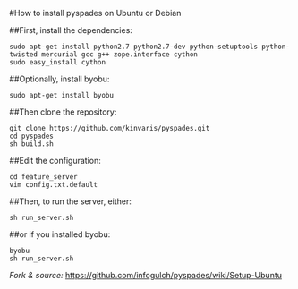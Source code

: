 #How to install pyspades on Ubuntu or Debian

##First, install the dependencies:

```
sudo apt-get install python2.7 python2.7-dev python-setuptools python-twisted mercurial gcc g++ zope.interface cython
sudo easy_install cython
```

##Optionally, install byobu:

```
sudo apt-get install byobu
```

##Then clone the repository:

```
git clone https://github.com/kinvaris/pyspades.git
cd pyspades
sh build.sh
```

##Edit the configuration:

```
cd feature_server
vim config.txt.default
```

##Then, to run the server, either:

```
sh run_server.sh
```

##or if you installed byobu:

```
byobu
sh run_server.sh
```

*Fork & source:* https://github.com/infogulch/pyspades/wiki/Setup-Ubuntu
